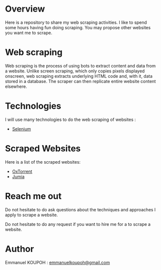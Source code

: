 # Overview

Here is a repository to share my web scraping activities. I like to spend some hours having fun doing scraping. You may propose other websites you want me to scrape.

# Web scraping

Web scraping is the process of using bots to extract content and data from a website. Unlike screen scraping, which only copies pixels displayed onscreen, web scraping extracts underlying HTML code and, with it, data stored in a database. The scraper can then replicate entire website content elsewhere.

# Technologies
I will use many technologies to do the web scraping of websites :

- [Selenium](https://github.com/eaedk/web-scraping/tree/master/selenium)

# Scraped Websites
Here is a list of the scraped websites:
- [OxTorrent](https://github.com/eaedk/web-scraping/tree/master/selenium/OxTorrent)
- [Jumia](https://github.com/eaedk/web-scraping/tree/master/selenium/Jumia_SN)

# Reach me out

Do not hesitate to do ask questions about the techniques and approaches I apply to scrape a website. 

Do not hesitate to do any request if you want to hire me for a to scrape a website. 

# Author
Emmanuel KOUPOH : emmanuelkoupoh@gmail.com